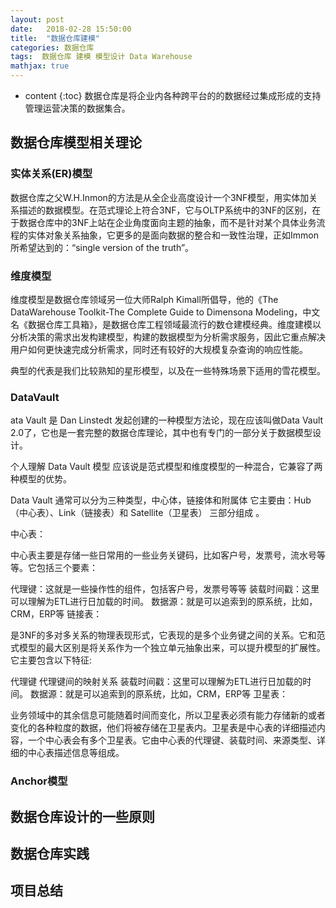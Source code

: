 ```yaml
---
layout: post
date:   2018-02-28 15:50:00
title:  "数据仓库建模"
categories: 数据仓库
tags:  数据仓库 建模 模型设计 Data Warehouse
mathjax: true
---
```


* content
{:toc}
数据仓库是将企业内各种跨平台的的数据经过集成形成的支持管理运营决策的数据集合。





## 数据仓库模型相关理论

### 实体关系(ER)模型

数据仓库之父W.H.Inmon的方法是从全企业高度设计一个3NF模型，用实体加关系描述的数据模型。在范式理论上符合3NF，它与OLTP系统中的3NF的区别，在于数据仓库中的3NF上站在企业角度面向主题的抽象，而不是针对某个具体业务流程的实体对象关系抽象，它更多的是面向数据的整合和一致性治理，正如Immon所希望达到的：“single version of the truth”。

### 维度模型

维度模型是数据仓库领域另一位大师Ralph Kimall所倡导，他的《The DataWarehouse Toolkit-The Complete Guide to Dimensona Modeling，中文名《数据仓库工具箱》，是数据仓库工程领域最流行的数仓建模经典。维度建模以分析决策的需求出发构建模型，构建的数据模型为分析需求服务，因此它重点解决用户如何更快速完成分析需求，同时还有较好的大规模复杂查询的响应性能。

典型的代表是我们比较熟知的星形模型，以及在一些特殊场景下适用的雪花模型。

### DataVault

ata Vault 是 Dan Linstedt 发起创建的一种模型方法论，现在应该叫做Data Vault 2.0了，它也是一套完整的数据仓库理论，其中也有专门的一部分关于数据模型设计。

个人理解 Data Vault 模型 应该说是范式模型和维度模型的一种混合，它兼容了两种模型的优势。

Data Vault 通常可以分为三种类型，中心体，链接体和附属体
它主要由：Hub（中心表）、Link（链接表）和 Satellite（卫星表） 三部分组成 。

中心表：

中心表主要是存储一些日常用的一些业务关键码，比如客户号，发票号，流水号等等。它包括三个要素：

代理键：这就是一些操作性的组件，包括客户号，发票号等等
装载时间戳：这里可以理解为ETL进行日加载的时间。
数据源：就是可以追索到的原系统，比如，CRM，ERP等
链接表：

是3NF的多对多关系的物理表现形式，它表现的是多个业务键之间的关系。它和范式模型的最大区别是将关系作为一个独立单元抽象出来，可以提升模型的扩展性。它主要包含以下特征:

代理键
代理键间的映射关系
装载时间戳：这里可以理解为ETL进行日加载的时间。
数据源：就是可以追索到的原系统，比如，CRM，ERP等
卫星表：

业务领域中的其余信息可能随着时间而变化，所以卫星表必须有能力存储新的或者变化的各种粒度的数据，他们将被存储在卫星表内。卫星表是中心表的详细描述内容，一个中心表会有多个卫星表。它由中心表的代理键、装载时间、来源类型、详细的中心表描述信息等组成。

### Anchor模型

## 数据仓库设计的一些原则

## 数据仓库实践

## 项目总结